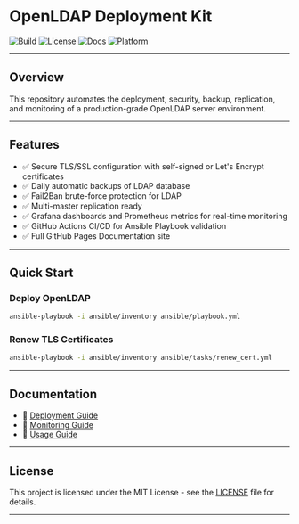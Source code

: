 # OpenLDAP Deployment Kit

[![Build](https://img.shields.io/github/actions/workflow/status/YOUR-USERNAME/openldap-deployment/ansible-lint.yml?label=Build&style=flat-square)](https://github.com/YOUR-USERNAME/openldap-deployment/actions)
[![License](https://img.shields.io/github/license/YOUR-USERNAME/openldap-deployment?style=flat-square)](LICENSE)
[![Docs](https://img.shields.io/badge/docs-available-brightgreen?style=flat-square)](https://YOUR-USERNAME.github.io/openldap-deployment/)
[![Platform](https://img.shields.io/badge/platform-Linux-blue?style=flat-square)](#)

---

## Overview
This repository automates the deployment, security, backup, replication, and monitoring of a production-grade OpenLDAP server environment.

---

## Features
- ✅ Secure TLS/SSL configuration with self-signed or Let's Encrypt certificates
- ✅ Daily automatic backups of LDAP database
- ✅ Fail2Ban brute-force protection for LDAP
- ✅ Multi-master replication ready
- ✅ Grafana dashboards and Prometheus metrics for real-time monitoring
- ✅ GitHub Actions CI/CD for Ansible Playbook validation
- ✅ Full GitHub Pages Documentation site

---

## Quick Start

### Deploy OpenLDAP
```bash
ansible-playbook -i ansible/inventory ansible/playbook.yml
```

### Renew TLS Certificates
```bash
ansible-playbook -i ansible/inventory ansible/tasks/renew_cert.yml
```

---

## Documentation
- 📖 [Deployment Guide](docs/deployment.md)
- 📖 [Monitoring Guide](docs/monitoring.md)
- 📖 [Usage Guide](docs/usage.md)

---

## License
This project is licensed under the MIT License - see the [LICENSE](LICENSE) file for details.

---